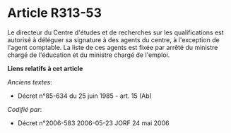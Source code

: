 # Article R313-53

Le directeur du Centre d'études et de recherches sur les qualifications est autorisé à déléguer sa signature à des agents du
centre, à l'exception de l'agent comptable. La liste de ces agents est fixée par arrêté du ministre chargé de l'éducation et
du ministre chargé de l'emploi.

**Liens relatifs à cet article**

_Anciens textes_:

  - Décret n°85-634 du 25 juin 1985 - art. 15 (Ab)

_Codifié par_:

  - Décret n°2006-583 2006-05-23 JORF 24 mai 2006
